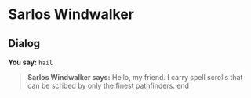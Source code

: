 # Sarlos Windwalker


## Dialog

**You say:** `hail`



>**Sarlos Windwalker says:** Hello, my friend. I carry spell scrolls that can be scribed by only the finest pathfinders.
end
